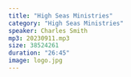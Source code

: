 ```yaml
---
title: "High Seas Ministries"
category: "High Seas Ministries"
speaker: Charles Smith
mp3: 20230911.mp3
size: 38524261
duration: "26:45"
image: logo.jpg
---
```

